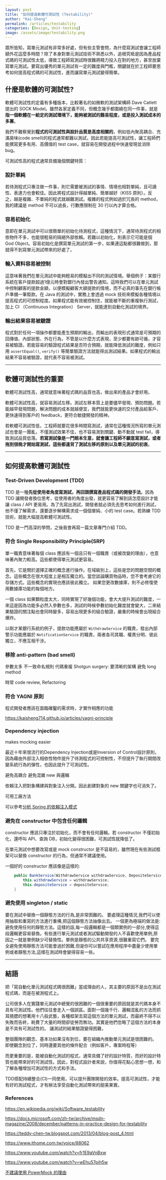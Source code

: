 ```yaml
---
layout: post
title: "如何提高軟體可測試性 (Testability)"
author: "Kai-Sheng"
permalink: /articles/testability
categories: [Design, Unit-testing]
image: /assets/image/testability.png
--- 
```

 
眾所皆知，寫單元測試有非常多好處，但有些主管會問，為什麼寫測試會讓工程師額外花這麼多時間？除了本身對單元測試技術不熟悉以外，追根究柢是因為產品程式碼的可測試性太低，導致工程師寫測試時很難將精力投入在對的地方，甚至放棄寫單元測試。要寫出優秀的單元測試有一定的難度與門檻，關鍵就在於工程師要思考如何提高程式碼的可測試性，進而讓寫單元測試變得簡單。


## **什麼是軟體的可測試性?**

軟體可測試性的定義有多種版本，比較著名的如微軟的測試架構師 Dave Catlett 提出的 SOCK Model。雖然各家定義不同，但概念幾乎都圍繞在同一件事，就是**指一個軟體在一給定的測試環境下，能夠被測試的難易程度，或是投入測試成本的多寡**。

我們不難察覺到**程式的可測試性與設計品質是高度相關的**，例如低內聚高耦合、充滿臭味(code smell)的程式通常都難以測試，因此若能提高可測試性，讓工程師們能撰寫更多有用、高價值的 test case，就容易在開發過程中快速發現並消除 bug。

可測試性高的程式通常具備幾個關鍵特質：

### **設計單純**
若待測程式只專注做一件事，則它需要被測試的事情、情境也相對單純，且可讀性、表達力也會較佳。因此將程式設計得越單純、簡單越好（KISS 原則）。反之，越是複雜、不單純的程式就越難測試。複雜的程式例如過於冗長的 method，我的建議是 method 不可以過長，行數應限制在 30 行以內才算合格。

### **容易初始化**
意即在單元測試中可以很簡單的初始化待測程式，這種情況下，通常待測程式的相依物件不多，也能很輕易的隔絕外部依賴。若難以初始化，則表示它可能是個 God Object。容易初始化是撰寫單元測試的第一步，如果連這點都很難做到，那就得不到寫單元測試帶來的好處了。

### **輸入資料容易被控制**
這意味著我們在單元測試中能夠輕易的模擬出不同的測試情境。舉個例子：某銀行系統在客戶提款超過1億元時會對銀行內發出警告通知。這時我們可以在單元測試中控制顧客的提款金額，以便模擬顧客大額提款的情境，而不必真的事先在銀行帳戶準備一筆鉅款。在 Java 的測試中，實務上會透過 mock 技術來模擬各種情境以提高程式的可控制程度。如果程式能有效被控制住，就能被不斷的重複執行測試，加上 CI （Continuous Integration） Server，就能達到自動化測試的境界。
 
### **輸出結果容易被驗證**
程式對於任何一項操作都要能產生預期的輸出，而輸出的表現形式通常是可預期的回傳值、內部狀態、外在行為，不管是以什麼方式表現，至少都要有跡可循，才容易被驗證。若能容易的驗證程式結果是否符合預期，就能降低測試的難度，例如只用 `assertEqual()`, `verify()` 等簡單驗證方法就能得出測試結果。如果程式的輸出結果不容易被驗證，就代表不容易被測試。

----- 

## **軟體可測試性的重要**
軟體可測試性高，通常就意味著程式碼的品質也高，做出來的產品才會好用。

軟體可測試性高，就容易測試左移。測試左移本質上是要儘早發現、預防問題。若能越早發現問題，解決問題的成本就越便宜，我們就能更快速的交付產品給客戶、更快速得到客戶的 feedback，更符合敏捷開發的精神。

若軟體可測試性低，工程師就要花很多時間寫測試，通常在這種情況所寫的單元測試也會是一團亂，不僅測試效果不佳，也不容易測到關鍵、動不動就 test fail，導致測試品質低落。**若寫測試像是一門賠本生意，就會讓工程師不願意寫測試，或者拖到很晚才開始寫測試，這些都違背了測試左移的原則以及單元測試的初衷**。

----- 

## **如何提高軟體可測試性**

### **Test-Driven Development (TDD)**

TDD 是一種**先從使用者角度寫測試，再回頭撰寫產品程式碼的開發手法**。因為 TDD 讓開發者換位思考，從使用者的角度出發，就更容易了解到該怎麼設計才能讓 class / API 更易用。為了先寫出測試，開發者就必須先去思考如何進行測試，他不僅了解需求，還要逐步解構需求成一個個單純、小的 test case。若熟練 TDD 技術，就能大幅提高軟體可測試性。

TDD 是一門高深的學問，之後我會再寫一篇文章專門介紹 TDD。

### **符合 Single Responsibility Principle(SRP)**

單一職責意味著每個 class 應該有一個且只有一個職責（或被改變的理由），也意味著內聚力較高。這些都使得單元測試更容易。

首先，它是關於選擇正確的概念進行操作。在域級別上，這些是您的問題空間的概念。這些概念在很大程度上是相互獨立的。當您談論購買物品時，您不會考慮它的存儲方式。這些概念的實現也應該彼此獨立。 如果您更改數據庫，則不必修復使用數據庫功能的每個地方。

一個 class 如果顆粒度太大，同時實現了好幾個功能，會大大提升測試的難度，一來這是因為功能多必然入參數也多，測試的時候參數初始化難度就會變大，二來結果驗證的關注點也會同時變多，容易出現更多的組合驗證，嚴重的時候會出現組合爆炸。

以剛才某銀行系統的例子，提款功能應屬於 `WithdrawService` 的職責，發出內部警示功能應屬於 `NotificationService` 的職責，兩者各司其職、權責分明、彼此獨立，不應互相干涉。


### **移除 anti-pattern (bad smell)**
參數太多
不一致命名規則
代碼重複
Shotgun surgery:
要清晰的架構
避免 long method

時常 code review, Refactoring
 

### **符合 YAGNI 原則**
程式開發者應該在面臨確鑿的需求時，才實作相應的功能

https://kaisheng714.github.io/articles/yagni-principle

### **Dependency injection**
makes mocking easier

最近十年來很流行的Dependency Injection或是Inversion of Control設計原則，因為藉由外部注入相依性物件提升了待測程式的可控制性，不但提升了執行期間改變系統行為的彈性，也因此提升了可測試性。

避免高耦合 避免混雜 new 與邏輯

依賴注入把對象構建與對象注入分開。因此創建對象的 new 關鍵字也可消失了。

可用工廠方法

可以參考[分析 Spring 的依賴注入模式](/articles/analyzing-dependency-injection-patterns-in-spring)

### **避免在 constructor 中包含任何邏輯**
constructor 應該只專注於初始化，而不會有任何邏輯。若 constructor 不僅初始化，還呼叫 API、查詢 DB，初始化變得很困難，可測試性就降低了。

在單元測試中想要改寫或是 mock constructor 是不容易的，雖然現在有些測試框架可以替換 constructor 的行為，但通常不建議使用。

一個好的 constructor 應該像是這樣的:

```java
    public BankService(WithdrawService withdrawService, DepositeService depositeService) {
        this.withdrawService = withdrawService;
        this.depositeService = depositeService;
    }
```
 
### **避免使用 singleton / static**
要在測試中替換一個靜態方法的行為,是非常困難的。
要處理這種情況,我們可以使用抽取和重寫的方法進行重構,把這個靜態方法抽像出去。
一個更為極端的做法是:避免使用任何的靜態方法。這樣的話,每一段邏輯都是一個類實例的一部分,使得這段邏輯更容易替換。有些進行單元測試或者測試驅動開發的人不喜歡使用單例,原因之一就是單例缺少可替換性。單例是靜態的公共共享資源,很難重寫它們。
要完全避免使用靜態方法可能會過於困難,但是你可以嘗試在應用程序中盡量少使用單例或者靜態方法,這樣在測試時會變得容易一些。
 
----- 

## **結語**

把「寫自動化單元測試程式碼很困難」當成理由的人，其主要的原因不是出在測試程式碼，而是在被測程式上。

公司很多人在實踐單元測試中總覺的很困難的一個很重要的原因就是其代碼本身不具有可測試性。他們往往會走入一個誤區。面對一個幾千行、邏輯混亂的方法而抓耳撓腮的想著用十八般武藝，各種框架去寫這個方法的單元測試，而最終不得不以失敗而告終，耗費了大量的時間卻徒勞而無功。其實是他們忽略了這個方法的本身是不具有可測試性的。 讓測試的結果驗證變得困難，

整個團隊的觀念、基本功如果沒有到位，要在組織內推動單元測試是很困難的。 即使觀念到位了，同時還要其他的條件配合（例如客戶，專案時程等）

而更重要的是，能被自動化測試的程式，通常具備了好的設計特質，而好的設計特質也能帶來好的可測試性。因此，對程式設計者來說，你值得花點心思想一想，和了解各種增加可測試性的方式和手法。

TDD搭配持續整合(CI)一同使用，可以提升團隊開發的效率。提高可測試性，才能有好的測試程式，才有辦法享受自動化測試帶來的甜美果實。


### **References**

https://en.wikipedia.org/wiki/Software_testability

https://docs.microsoft.com/zh-tw/archive/msdn-magazine/2008/december/patterns-in-practice-design-for-testability

https://teddy-chen-tw.blogspot.com/2013/04/blog-post_4.html

https://www.ithome.com.tw/voice/88062

https://www.youtube.com/watch?v=fr1E9aVnBxw

https://www.youtube.com/watch?v=wEhu57pih5w

[不建議使用 PowerMock 的理由](/articles/drawback-of-powermock)